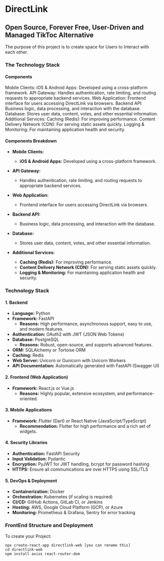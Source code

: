 # DirectLink 

## Open Source, Forever Free, User-Driven and Managed TikToc Alternative

The purpose of this project is to create space for Users to Interact with each other.

### The Technology Stack

#### Components
Mobile Clients:
iOS & Android Apps: Developed using a cross-platform framework.
API Gateway:
Handles authentication, rate limiting, and routing requests to appropriate backend services.
Web Application:
Frontend interface for users accessing DirectLink via browsers.
Backend API:
Business logic, data processing, and interaction with the database.
Database:
Stores user data, content, votes, and other essential information.
Additional Services:
Caching (Redis): For improving performance.
Content Delivery Network (CDN): For serving static assets quickly.
Logging & Monitoring: For maintaining application health and security.

#### Components Breakdown

- **Mobile Clients:**
    - **iOS & Android Apps:** Developed using a cross-platform framework.
    
- **API Gateway:**
    - Handles authentication, rate limiting, and routing requests to appropriate backend services.
    
- **Web Application:**
    - Frontend interface for users accessing DirectLink via browsers.
    
- **Backend API:**
    - Business logic, data processing, and interaction with the database.
    
- **Database:**
    - Stores user data, content, votes, and other essential information.
    
- **Additional Services:**
    - **Caching (Redis):** For improving performance.
    - **Content Delivery Network (CDN):** For serving static assets quickly.
    - **Logging & Monitoring:** For maintaining application health and security.

### Technology Stack

#### 1. Backend
- **Language:** Python
- **Framework:** FastAPI
    - **Reasons:** High performance, asynchronous support, easy to use, and modern features.
- **Authentication:** OAuth2 with JWT (JSON Web Tokens)
- **Database:** PostgreSQL
    - **Reasons:** Robust, open-source, and supports advanced features.
- **ORM:** SQLAlchemy or Tortoise ORM
- **Caching:** Redis
- **Web Server:** Uvicorn or Gunicorn with Uvicorn Workers
- **API Documentation:** Automatically generated with FastAPI (Swagger UI)

#### 2. Frontend (Web Application)
- **Framework:** React.js or Vue.js
    - **Reasons:** Highly popular, extensive ecosystem, and performance-oriented.

#### 3. Mobile Applications
- **Framework:** Flutter (Dart) or React Native (JavaScript/TypeScript)
    - **Recommendation:** Flutter for high performance and a rich set of widgets.

#### 4. Security Libraries
- **Authentication:** FastAPI Security
- **Input Validation:** Pydantic
- **Encryption:** PyJWT for JWT handling, bcrypt for password hashing
- **HTTPS:** Ensure all communications are over HTTPS using SSL/TLS

#### 5. DevOps & Deployment
- **Containerization:** Docker
- **Orchestration:** Kubernetes (if scaling is required)
- **CI/CD:** GitHub Actions, GitLab CI, or Jenkins
- **Hosting:** AWS, Google Cloud Platform (GCP), or Azure
- **Monitoring:** Prometheus & Grafana, Sentry for error tracking

### FrontEnd Structure and Deployment

To create your Project:  

`npx create-react-app directlink-web [you can rename this]`  
`cd directlink-web`  
`npm install axios react-router-dom`  